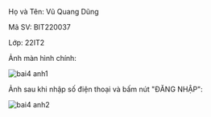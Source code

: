Họ và Tên: Vũ Quang Dũng

Mã SV: BIT220037

Lớp: 22IT2

Ảnh màn hình chính:

![bai4 anh1](https://github.com/coder1357642/bai-4-di-dong/assets/45459141/4f7b1b03-832e-4699-bf3f-e25d4359dc65)

Ảnh sau khi nhập số điện thoại và bấm nút "ĐĂNG NHẬP":

![bai4 anh2](https://github.com/coder1357642/bai-4-di-dong/assets/45459141/f2406947-bf99-4a17-b06e-548df3f5db0d)
